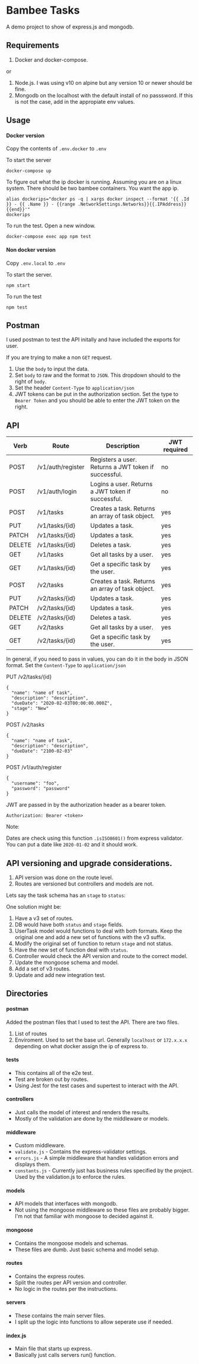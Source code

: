 # Bambee Tasks

A demo project to show of express.js and mongodb.



## Requirements

1. Docker and docker-compose.

or

1. Node.js. I was using v10 on alpine but any version 10 or newer should be fine.
2. Mongodb on the localhost with the default install of no passsword. If this is not the case, add in the appropiate env values.



## Usage

#### Docker version

Copy the contents of `.env.docker` to `.env`

To start the server
```
docker-compose up
```

To figure out what the ip docker is running.
Assuming you are on a linux system.
There should be two bambee containers.
You want the app ip.
```
alias dockerips="docker ps -q | xargs docker inspect --format '{{ .Id }} - {{ .Name }} - {{range .NetworkSettings.Networks}}{{.IPAddress}} {{end}}'"
dockerips
```


To run the test.
Open a new window.
```
docker-compose exec app npm test
```


#### Non docker version

Copy `.env.local` to `.env`

To start the server.

```
npm start
```

To run the test

```
npm test
```


## Postman

I used postman to test the API initally and have included the exports for user.

If you are trying to make a non `GET` request.
1. Use the `body` to input the data.
2. Set `body` to raw and the format to `JSON`. This dropdown should to the right of `body`.
3. Set the header `Content-Type` to `application/json`
4. JWT tokens can be put in the authorization section. Set the type to `Bearer Token` and you should be able to enter the JWT token on the right.



## API

| Verb   | Route                    | Description                                                 | JWT required |
|--------|--------------------------|-------------------------------------------------------------|-----|
| POST   | /v1/auth/register        | Registers a user. Returns a JWT token if successful.        | no |
| POST   | /v1/auth/login           | Logins a user. Returns a JWT token if successful.           | no |
| POST   | /v1/tasks                | Creates a task. Returns an array of task object.            | yes |
| PUT    | /v1/tasks/{id}           | Updates a task.                                             | yes |
| PATCH  | /v1/tasks/{id}           | Updates a task.                                             | yes |
| DELETE | /v1/tasks/{id}           | Deletes a task.                                             | yes |
| GET    | /v1/tasks                | Get all tasks by a user.                                    | yes |
| GET    | /v1/tasks/{id}           | Get a specific task by the user.                            | yes |
| POST   | /v2/tasks                | Creates a task. Returns an array of task object.            | yes |
| PUT    | /v2/tasks/{id}           | Updates a task.                                             | yes |
| PATCH  | /v2/tasks/{id}           | Updates a task.                                             | yes |
| DELETE | /v2/tasks/{id}           | Deletes a task.                                             | yes |
| GET    | /v2/tasks                | Get all tasks by a user.                                    | yes |
| GET    | /v2/tasks/{id}           | Get a specific task by the user.                            | yes |

In general, if you need to pass in values, you can do it in the body in JSON format.
Set the `Content-Type` to `application/json` 

PUT /v2/tasks/{id}
```
{
  "name": "name of task",
  "description": "description",
  "dueDate": "2020-02-03T00:00:00.000Z",
  "stage": "New"
}
```

POST /v2/tasks
```
{
  "name": "name of task",
  "description": "description",
  "dueDate": "2100-02-03"
}
```

POST /v1/auth/register
```
{
  "username": "foo",
  "password": "password"
}
```

JWT are passed in by the authorization header as a bearer token.

```
Authorization: Bearer <token>
```

Note:

Dates are check using this function `.isISO8601()` from express validator. You can put a date like `2020-01-02` and it should work.



## API versioning and upgrade considerations.

1. API version was done on the route level.
2. Routes are versioned but controllers and models are not.
 
Lets say the task schema has an `stage` to `status`:

One solution might be:
1. Have a v3 set of routes.
2. DB would have both `status` and `stage` fields.
3. UserTask model would functions to deal with both formats. Keep the original one and add a new set of functions with the v3 suffix.
4. Modify the original set of function to return `stage` and not status.
5. Have the new set of function deal with `status`.
6. Controller would check the API version and route to the correct model.
7. Update the mongoose schema and model. 
8. Add a set of v3 routes.
9. Update and add new integration test.   



## Directories

#### postman

Added the postman files that I used to test the API.
There are two files.
1. List of routes
2. Enviroment. Used to set the base url. Generally `localhost` or `172.x.x.x` depending on what docker assign the ip of express to.

#### __tests__

- This contains all of the e2e test.
- Test are broken out by routes.
- Using Jest for the test cases and supertest to interact with the API.

#### controllers

- Just calls the model of interest and renders the results.
- Mostly of the validation are done by the middleware or models.

#### middleware

- Custom middleware.
- `validate.js` - Contains the express-validator settings.
- `errors.js` -  A simple middleware that handles validation errors and displays them.
- `constants.js` - Currently just has business rules specified by the project. Used by the validation.js to enforce the rules.

#### models

- API models that interfaces with mongodb.
- Not using the mongoose middleware so these files are probably bigger. I'm not that familiar with mongoose to decided against it.

#### mongoose

- Contains the mongoose models and schemas.
- These files are dumb. Just basic schema and model setup.

#### routes

- Contains the express routes.
- Split the routes per API version and controller.
- No logic in the routes per the instructions.

#### servers

- These contains the main server files.
- I split up the logic into functions to allow seperate use if needed.

#### index.js

- Main file that starts up express.
- Basically just calls servers run() function.